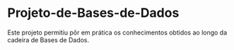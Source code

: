 # Projeto-de-Bases-de-Dados
Este projeto permitiu pôr em prática os conhecimentos obtidos ao longo da cadeira de Bases de Dados.
